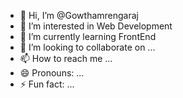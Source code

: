 - 👋 Hi, I’m @Gowthamrengaraj
- 👀 I’m interested in Web Development
- 🌱 I’m currently learning FrontEnd
- 💞️ I’m looking to collaborate on ...
- 📫 How to reach me ...
- 😄 Pronouns: ...
- ⚡ Fun fact: ...

<!---
Gowthamrengaraj/Gowthamrengaraj is a ✨ special ✨ repository because its `README.md` (this file) appears on your GitHub profile.
You can click the Preview link to take a look at your changes.
--->
